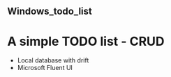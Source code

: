 ## Windows_todo_list


# A simple TODO list - CRUD

- Local database with drift
- Microsoft Fluent UI



